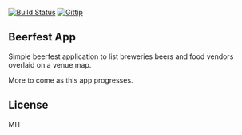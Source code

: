 [![Build Status](https://img.shields.io/travis/madhums/node-express-mongoose.svg?style=flat)](https://travis-ci.org/madhums/node-express-mongoose)
[![Gittip](https://img.shields.io/gratipay/drmadskills.svg?style=flat)](https://www.gratipay.com/drmadskills/)


## Beerfest App

Simple beerfest application to list breweries beers and food vendors overlaid on a venue map.

More to come as this app progresses.

## License

MIT
